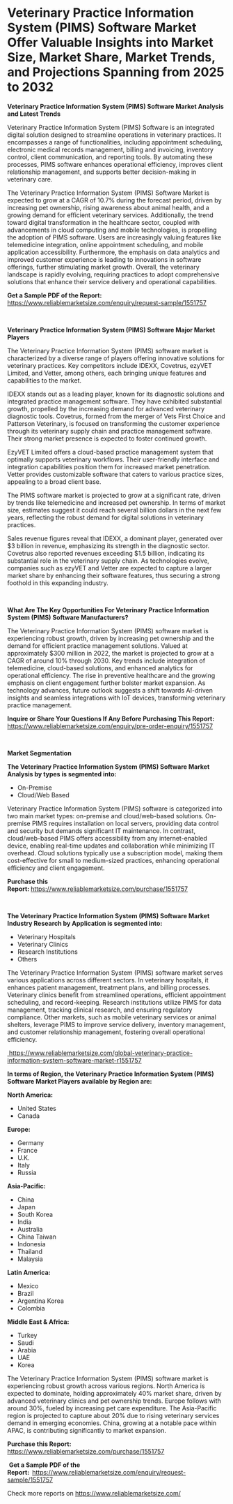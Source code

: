 <p><h1>Veterinary Practice Information System (PIMS) Software Market Offer Valuable Insights into Market Size, Market Share, Market Trends, and Projections Spanning from 2025 to 2032</h1></p><p><strong>Veterinary Practice Information System (PIMS) Software Market Analysis and Latest Trends</strong></p>
<p><p>Veterinary Practice Information System (PIMS) Software is an integrated digital solution designed to streamline operations in veterinary practices. It encompasses a range of functionalities, including appointment scheduling, electronic medical records management, billing and invoicing, inventory control, client communication, and reporting tools. By automating these processes, PIMS software enhances operational efficiency, improves client relationship management, and supports better decision-making in veterinary care.</p><p>The Veterinary Practice Information System (PIMS) Software Market is expected to grow at a CAGR of 10.7% during the forecast period, driven by increasing pet ownership, rising awareness about animal health, and a growing demand for efficient veterinary services. Additionally, the trend toward digital transformation in the healthcare sector, coupled with advancements in cloud computing and mobile technologies, is propelling the adoption of PIMS software. Users are increasingly valuing features like telemedicine integration, online appointment scheduling, and mobile application accessibility. Furthermore, the emphasis on data analytics and improved customer experience is leading to innovations in software offerings, further stimulating market growth. Overall, the veterinary landscape is rapidly evolving, requiring practices to adopt comprehensive solutions that enhance their service delivery and operational capabilities.</p></p>
<p><strong>Get a Sample PDF of the Report:&nbsp;</strong> <a href="https://www.reliablemarketsize.com/enquiry/request-sample/1551757?utm_campaign=1103&utm_medium=2&utm_source=Github&utm_content=ia&utm_term=11032025&utm_id=veterinary-practice-information-system-pims-software">https://www.reliablemarketsize.com/enquiry/request-sample/1551757</a></p>
<p>&nbsp;</p>
<p><strong>Veterinary Practice Information System (PIMS) Software Major Market Players</strong></p>
<p><p>The Veterinary Practice Information System (PIMS) software market is characterized by a diverse range of players offering innovative solutions for veterinary practices. Key competitors include IDEXX, Covetrus, ezyVET Limited, and Vetter, among others, each bringing unique features and capabilities to the market.</p><p>IDEXX stands out as a leading player, known for its diagnostic solutions and integrated practice management software. They have exhibited substantial growth, propelled by the increasing demand for advanced veterinary diagnostic tools. Covetrus, formed from the merger of Vets First Choice and Patterson Veterinary, is focused on transforming the customer experience through its veterinary supply chain and practice management software. Their strong market presence is expected to foster continued growth.</p><p>EzyVET Limited offers a cloud-based practice management system that optimally supports veterinary workflows. Their user-friendly interface and integration capabilities position them for increased market penetration. Vetter provides customizable software that caters to various practice sizes, appealing to a broad client base.</p><p>The PIMS software market is projected to grow at a significant rate, driven by trends like telemedicine and increased pet ownership. In terms of market size, estimates suggest it could reach several billion dollars in the next few years, reflecting the robust demand for digital solutions in veterinary practices.</p><p>Sales revenue figures reveal that IDEXX, a dominant player, generated over $3 billion in revenue, emphasizing its strength in the diagnostic sector. Covetrus also reported revenues exceeding $1.5 billion, indicating its substantial role in the veterinary supply chain. As technologies evolve, companies such as ezyVET and Vetter are expected to capture a larger market share by enhancing their software features, thus securing a strong foothold in this expanding industry.</p></p>
<p>&nbsp;</p>
<p><strong>What Are The Key Opportunities For Veterinary Practice Information System (PIMS) Software Manufacturers?</strong></p>
<p><p>The Veterinary Practice Information System (PIMS) software market is experiencing robust growth, driven by increasing pet ownership and the demand for efficient practice management solutions. Valued at approximately $300 million in 2022, the market is projected to grow at a CAGR of around 10% through 2030. Key trends include integration of telemedicine, cloud-based solutions, and enhanced analytics for operational efficiency. The rise in preventive healthcare and the growing emphasis on client engagement further bolster market expansion. As technology advances, future outlook suggests a shift towards AI-driven insights and seamless integrations with IoT devices, transforming veterinary practice management.</p></p>
<p><strong>Inquire or Share Your Questions If Any Before Purchasing This Report:</strong> <a href="https://www.reliablemarketsize.com/enquiry/pre-order-enquiry/1551757?utm_campaign=1103&utm_medium=2&utm_source=Github&utm_content=ia&utm_term=11032025&utm_id=veterinary-practice-information-system-pims-software">https://www.reliablemarketsize.com/enquiry/pre-order-enquiry/1551757</a></p>
<p>&nbsp;</p>
<p><strong>Market Segmentation</strong></p>
<p><strong>The Veterinary Practice Information System (PIMS) Software Market Analysis by types is segmented into:</strong></p>
<p><ul><li>On-Premise</li><li>Cloud/Web Based</li></ul></p>
<p><p>Veterinary Practice Information System (PIMS) software is categorized into two main market types: on-premise and cloud/web-based solutions. On-premise PIMS requires installation on local servers, providing data control and security but demands significant IT maintenance. In contrast, cloud/web-based PIMS offers accessibility from any internet-enabled device, enabling real-time updates and collaboration while minimizing IT overhead. Cloud solutions typically use a subscription model, making them cost-effective for small to medium-sized practices, enhancing operational efficiency and client engagement.</p></p>
<p><strong>Purchase this Report:&nbsp;</strong><a href="https://www.reliablemarketsize.com/purchase/1551757?utm_campaign=1103&utm_medium=2&utm_source=Github&utm_content=ia&utm_term=11032025&utm_id=veterinary-practice-information-system-pims-software">https://www.reliablemarketsize.com/purchase/1551757</a></p>
<p>&nbsp;</p>
<p><strong>The Veterinary Practice Information System (PIMS) Software Market Industry Research by Application is segmented into:</strong></p>
<p><ul><li>Veterinary Hospitals</li><li>Veterinary Clinics</li><li>Research Institutions</li><li>Others</li></ul></p>
<p><p>The Veterinary Practice Information System (PIMS) software market serves various applications across different sectors. In veterinary hospitals, it enhances patient management, treatment plans, and billing processes. Veterinary clinics benefit from streamlined operations, efficient appointment scheduling, and record-keeping. Research institutions utilize PIMS for data management, tracking clinical research, and ensuring regulatory compliance. Other markets, such as mobile veterinary services or animal shelters, leverage PIMS to improve service delivery, inventory management, and customer relationship management, fostering overall operational efficiency.</p></p>
<p><a href="https://www.reliablemarketsize.com/global-veterinary-practice-information-system-software-market-r1551757?utm_campaign=1103&utm_medium=2&utm_source=Github&utm_content=ia&utm_term=11032025&utm_id=veterinary-practice-information-system-pims-software">&nbsp;https://www.reliablemarketsize.com/global-veterinary-practice-information-system-software-market-r1551757</a></p>
<p><strong>In terms of Region, the Veterinary Practice Information System (PIMS) Software Market Players available by Region are:</strong></p>
<p>
    <p> <strong> North America: </strong>
        <ul>
            <li>United States</li>
            <li>Canada</li>
        </ul>
        </p> 
    <p> <strong> Europe: </strong>
        <ul>
            <li>Germany</li>
            <li>France</li>
            <li>U.K.</li>
            <li>Italy</li>
            <li>Russia</li>
        </ul>
        </p> 
    <p> <strong> Asia-Pacific: </strong>
        <ul>
            <li>China</li>
            <li>Japan</li>
            <li>South Korea</li>
            <li>India</li>
            <li>Australia</li>
            <li>China Taiwan</li>
            <li>Indonesia</li>
            <li>Thailand</li>
            <li>Malaysia</li>
        </ul>
        </p> 
    <p> <strong> Latin America: </strong>
        <ul>
            <li>Mexico</li>
            <li>Brazil</li>
            <li>Argentina Korea</li>
            <li>Colombia</li>
        </ul>
        </p> 
    <p> <strong> Middle East & Africa: </strong>
        <ul>
            <li>Turkey</li>
            <li>Saudi</li>
            <li>Arabia</li>
            <li>UAE</li>
            <li>Korea</li>
        </ul>
    </p>
    </p>
<p><p>The Veterinary Practice Information System (PIMS) software market is experiencing robust growth across various regions. North America is expected to dominate, holding approximately 40% market share, driven by advanced veterinary clinics and pet ownership trends. Europe follows with around 30%, fueled by increasing pet care expenditure. The Asia-Pacific region is projected to capture about 20% due to rising veterinary services demand in emerging economies. China, growing at a notable pace within APAC, is contributing significantly to market expansion.</p></p>
<p><strong>Purchase this Report: </strong><a href="https://www.reliablemarketsize.com/purchase/1551757?utm_campaign=1103&utm_medium=2&utm_source=Github&utm_content=ia&utm_term=11032025&utm_id=veterinary-practice-information-system-pims-software">https://www.reliablemarketsize.com/purchase/1551757</a></p>
<p>&nbsp;<strong>Get a Sample PDF of the Report:&nbsp;&nbsp;</strong><a href="https://www.reliablemarketsize.com/enquiry/request-sample/1551757?utm_campaign=1103&utm_medium=2&utm_source=Github&utm_content=ia&utm_term=11032025&utm_id=veterinary-practice-information-system-pims-software">https://www.reliablemarketsize.com/enquiry/request-sample/1551757</a></p>
<p><strong></strong></p>
<p>Check more reports on <a href="https://www.reliablemarketsize.com/?utm_campaign=1103&utm_medium=2&utm_source=Github&utm_content=ia&utm_term=11032025&utm_id=veterinary-practice-information-system-pims-software">https://www.reliablemarketsize.com/</a></p>